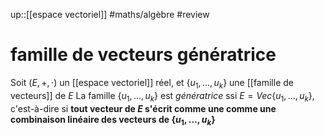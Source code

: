 up::[[espace vectoriel]]
#maths/algèbre #review 
# famille de vecteurs génératrice
Soit $(E, +, \cdot)$ un [[espace vectoriel]] réel, et $\{u_1,\ldots,u_k\}$ une [[famille de vecteurs]] de $E$
La famille $\{u_1,\ldots,u_k\}$ est _génératrice_ ssi $E = Vec\{u_1,\ldots,u_k\}$, c'est-à-dire si **tout vecteur de $E$ s'écrit comme une comme une combinaison linéaire des vecteurs de $\{u_1,\ldots,u_k\}$**


